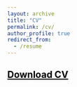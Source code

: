 ```yaml
---
layout: archive
title: "CV"
permalink: /cv/
author_profile: true
redirect_from:
  - /resume
---
```



## <a href = "https://john-weymark.github.io/files/J%20Weymark%20CV%20Juillet%202025.pdf" target = "_blank" style = "color:black; text-decoration:underline"> Download CV </a>



